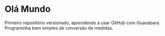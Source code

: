 # Olá Mundo
 Primeiro repositório versionado, aprendendo a usar GitHub com Guanabara.
 Programinha bem simples de conversão de medidas.
